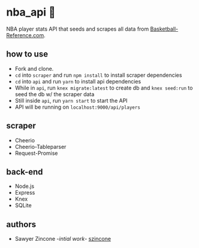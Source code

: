 # nba_api :basketball:
NBA player stats API that seeds and scrapes all data from [Basketball-Reference.com](basketball-reference.com).

## how to use
- Fork and clone.
- `cd` into `scraper` and run `npm install` to install scraper dependencies
- `cd` into `api` and run `yarn` to install api dependencies
- While in `api`, run `knex migrate:latest` to create db and `knex seed:run` to seed the db w/ the scraper data
- Still inside `api`, run `yarn start` to start the API
- API will be running on `localhost:9000/api/players`

## scraper
- Cheerio
- Cheerio-Tableparser
- Request-Promise

## back-end
- Node.js
- Express
- Knex
- SQLite

## authors
- Sawyer Zincone -_intial work_- [szincone](https://github.com/szincone)
